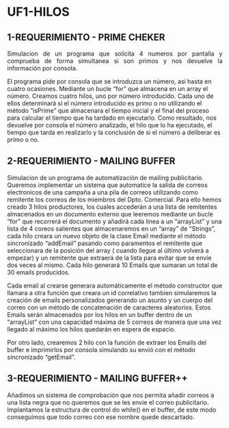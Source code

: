 # UF1-HILOS


## 1-REQUERIMIENTO  -  PRIME CHEKER
<p style="text-align: justify"> 
Simulacion de un programa que solicita 4 numeros por pantalla y comprueba de forma simultanea si son primos y nos devuelve la información por consola.

El programa pide por consola que se introduzca un número, así hasta en cuatro ocasiones. Mediante un bucle “for” que almacena en un array el número.
Creamos cuatro hilos, uno por número introducido. Cada uno de ellos determinará si el número introducido es primo o no utilizando el método “isPrime” que almacenara el tiempo inicial y el final del proceso para calcular el tiempo que ha tardado en ejecutarlo.
Como resultado, nos devuelve por consola el número analizado, el hilo que lo ha ejecutado, el tiempo que tarda en realizarlo y la conclusión de si el número a deliberar es primo o no.</p>


## 2-REQUERIMIENTO  -  MAILING BUFFER

Simulacion de un programa de automatización de mailing publicitario. Queremos implementar un sistema que automatice la salida de correos electronicos de una campaña a una pila de correos utilizando como remitente los correos de los miembros del Dpto. Comercial. Para ello hemos creado 3 hilos productores, los cuales accederán a una lista de remitentes almacenados en un documento externo que leeremos mediante un bucle “for” que recorrerá el documento y añadirá cada línea a un “arrayList” y una lista de 4 coreos salientes que almacenaremos en un “array” de “Strings”, cada hilo creara un nuevo objeto de la clase Email mediante el método sincronizado “addEmail” pasando como paramentos el remitente que seleccionara de la posición del array ( cuando llegue al último volverá a empezar) y un remitente que extraerá de la lista para evitar que se envíe dos veces al mismo. Cada hilo generará 10 Emails que sumaran un total de 30 emails producidos. 

Cada email al crearse generara automáticamente el método constructor que llamara a otra función que creara un id correlativo tambien simularemos la creación de emails personalizados generando un asunto y un cuerpo del correo con un método de concatenación de caracteres aleatorios. Estos Emails serán almacenados por los hilos en un buffer dentro de un “arrayList” con una capacidad máxima de 5 correos de manera que una vez llegado al máximo los hilos quedarán en espera de espacio. 

Por otro lado, crearemos 2 hilo con la función de extraer los Emails del buffer e imprimirlos por consola simulando su envió con el método sincronizado “getEmail”.


## 3-REQUERIMIENTO  -  MAILING BUFFER++

Añadimos un sistema de comprobación que nos permita añadir correos a una lista negra que no queremos que se les envie el correo publicitario. Implantamos la estructura de control do while() en el buffer, de este modo conseguimos que todo correo con ese nombre quede descartado. 
